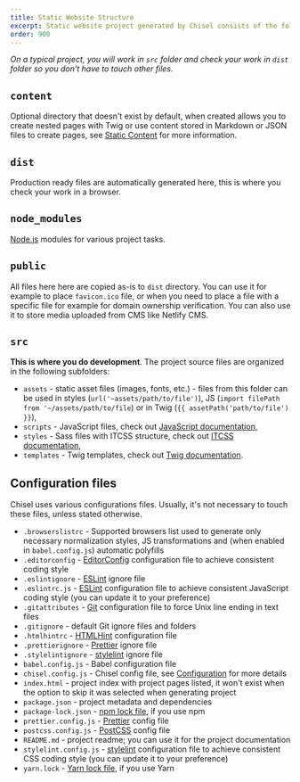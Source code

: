 ```yaml
---
title: Static Website Structure
excerpt: Static website project generated by Chisel consists of the following folders and files
order: 900
---
```


_On a typical project, you will work in `src` folder and check your work in `dist` folder so you don’t have to touch other files._

## `content`

Optional directory that doesn't exist by default, when created allows you to create nested pages with Twig or use content stored in Markdown or JSON files to create pages, see [Static Content](/docs/development/static-content) for more information.

## `dist`

Production ready files are automatically generated here, this is where you check your work in a browser.

## `node_modules`

[Node.js](https://nodejs.org/) modules for various project tasks.

## `public`

All files here here are copied as-is to `dist` directory. You can use it for example to place `favicon.ico` file, or when you need to place a file with a specific file for example for domain ownership verification. You can also use it to store media uploaded from CMS like Netlify CMS.

## `src`

**This is where you do development**. The project source files are organized in the following subfolders:

- `assets` - static asset files (images, fonts, etc.) - files from this folder can be used in styles (`url('~assets/path/to/file')`), JS (`import filePath from '~/assets/path/to/file`) or in Twig (`{{ assetPath('path/to/file') }}`),
- `scripts` - JavaScript files, check out [JavaScript documentation](/docs/development/javascript),
- `styles` - Sass files with ITCSS structure, check out [ITCSS documentation](/docs/development/itcss),
- `templates` - Twig templates, check out [Twig documentation](/docs/development/twig).

## Configuration files

Chisel uses various configurations files. Usually, it's not necessary to touch these files, unless stated otherwise.

- `.browserslistrc` - Supported browsers list used to generate only necessary normalization styles, JS transformations and (when enabled in `babel.config.js`) automatic polyfills
- `.editorconfig` - [EditorConfig](http://editorconfig.org/) configuration file to achieve consistent coding style
- `.eslintignore` - [ESLint](http://eslint.org/) ignore file
- `.eslintrc.js` - [ESLint](http://eslint.org/) configuration file to achieve consistent JavaScript coding style (you can update it to your preference)
- `.gitattributes` - [Git](http://git-scm.com/) configuration file to force Unix line ending in text files
- `.gitignore` - default Git ignore files and folders
- `.htmlhintrc` - [HTMLHint](https://github.com/yaniswang/HTMLHint) configuration file
- `.prettierignore` - [Prettier](https://prettier.io/) ignore file
- `.stylelintignore` - [stylelint](http://stylelint.io/) ignore file
- `babel.config.js` - Babel configuration file
- `chisel.config.js` - Chisel config file, see [Configuration](/docs/development/configuration) for more details
- `index.html` - project index with project pages listed, it won't exist when the option to skip it was selected when generating project
- `package.json` - project metadata and dependencies
- `package-lock.json` - [npm lock file](https://docs.npmjs.com/files/package-locks), if you use npm
- `prettier.config.js` - [Prettier](https://prettier.io/) config file
- `postcss.config.js` - [PostCSS](https://postcss.org/) config file
- `README.md` - project readme; you can use it for the project documentation
- `stylelint.config.js` - [stylelint](http://stylelint.io/) configuration file to achieve consistent CSS coding style (you can update it to your preference)
- `yarn.lock` - [Yarn lock file](https://yarnpkg.com/lang/en/docs/yarn-lock/), if you use Yarn
